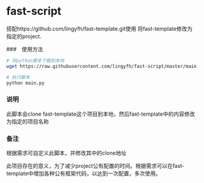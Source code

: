 # fast-script
搭配https://github.com/lingyfh/fast-template.git使用
将fast-template修改为指定的project.

###　使用方法
``` bash
# 将python脚本下载到本地
wget https://raw.githubusercontent.com/lingyfh/fast-script/master/main.py

# 执行脚本
python main.py
```

### 说明
此脚本会clone fast-template这个项目到本地，然后fast-template中的内容修改为指定的项目名称

### 备注
根据需求可自定义此脚本，并修改其中的clone地址

此项目存在的意义，为了减少project公有配置的时间。根据需求可以在fast-template中增加各种公有框架代码，以达到一次配置，多次使用。



